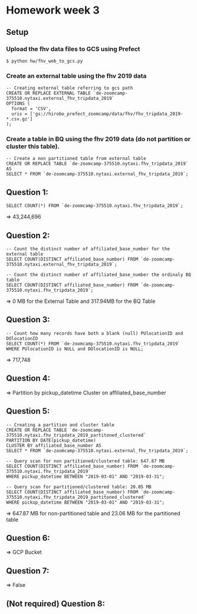# Homework week 3

## Setup

### Upload the fhv data files to GCS using Prefect
```
$ python hw/fhv_web_to_gcs.py
```
### Create an external table using the fhv 2019 data
```
-- Creating external table referring to gcs path
CREATE OR REPLACE EXTERNAL TABLE `de-zoomcamp-375510.nytaxi.external_fhv_tripdata_2019`
OPTIONS (
  format = 'CSV',
  uris = ['gs://hirobo_prefect_zoomcamp/data/fhv/fhv_tripdata_2019-*.csv.gz']
);

```
### Create a table in BQ using the fhv 2019 data (do not partition or cluster this table).
```
-- Create a non partitioned table from external table
CREATE OR REPLACE TABLE `de-zoomcamp-375510.nytaxi.fhv_tripdata_2019` AS
SELECT * FROM `de-zoomcamp-375510.nytaxi.external_fhv_tripdata_2019`;
```

## Question 1:
```
SELECT COUNT(*) FROM `de-zoomcamp-375510.nytaxi.fhv_tripdata_2019`;
```
=> 43,244,696

## Question 2:
```
-- Count the distinct number of affiliated_base_number for the external table
SELECT COUNT(DISTINCT affiliated_base_number) FROM `de-zoomcamp-375510.nytaxi.external_fhv_tripdata_2019`;

-- Count the distinct number of affiliated_base_number the ordinaly BQ table
SELECT COUNT(DISTINCT affiliated_base_number) FROM `de-zoomcamp-375510.nytaxi.fhv_tripdata_2019`;
```
=> 0 MB for the External Table and 317.94MB for the BQ Table

## Question 3:
```
-- Count how many records have both a blank (null) PUlocationID and DOlocationID 
SELECT COUNT(*) FROM `de-zoomcamp-375510.nytaxi.fhv_tripdata_2019` WHERE PUlocationID is NULL and DOlocationID is NULL;

```
=> 717,748

## Question 4:
=> Partition by pickup_datetime Cluster on affiliated_base_number

## Question 5:

```
-- Creating a partition and cluster table
CREATE OR REPLACE TABLE `de-zoomcamp-375510.nytaxi.fhv_tripdata_2019_partitoned_clustered`
PARTITION BY DATE(pickup_datetime)
CLUSTER BY affiliated_base_number AS
SELECT * FROM `de-zoomcamp-375510.nytaxi.external_fhv_tripdata_2019`;

-- Query scan for non partitioned/clustered table: 647.87 MB
SELECT COUNT(DISTINCT affiliated_base_number) FROM `de-zoomcamp-375510.nytaxi.fhv_tripdata_2019`
WHERE pickup_datetime BETWEEN "2019-03-01" AND "2019-03-31";

-- Query scan for partitioned/clustered table: 20.05 MB
SELECT COUNT(DISTINCT affiliated_base_number) FROM `de-zoomcamp-375510.nytaxi.fhv_tripdata_2019_partitoned_clustered`
WHERE pickup_datetime BETWEEN "2019-03-01" AND "2019-03-31";

```
=> 647.87 MB for non-partitioned table and 23.06 MB for the partitioned table

## Question 6:
=> GCP Bucket

## Question 7:
=> False

## (Not required) Question 8:

